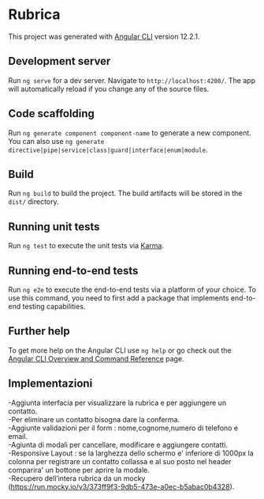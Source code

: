 # Rubrica

This project was generated with [Angular CLI](https://github.com/angular/angular-cli) version 12.2.1.

## Development server

Run `ng serve` for a dev server. Navigate to `http://localhost:4200/`. The app will automatically reload if you change any of the source files.

## Code scaffolding

Run `ng generate component component-name` to generate a new component. You can also use `ng generate directive|pipe|service|class|guard|interface|enum|module`.

## Build

Run `ng build` to build the project. The build artifacts will be stored in the `dist/` directory.

## Running unit tests

Run `ng test` to execute the unit tests via [Karma](https://karma-runner.github.io).

## Running end-to-end tests

Run `ng e2e` to execute the end-to-end tests via a platform of your choice. To use this command, you need to first add a package that implements end-to-end testing capabilities.

## Further help

To get more help on the Angular CLI use `ng help` or go check out the [Angular CLI Overview and Command Reference](https://angular.io/cli) page.

## Implementazioni

-Aggiunta interfacia per visualizzare la rubrica e per aggiungere un contatto.<br />
-Per eliminare un contatto bisogna dare la conferma.<br />
-Aggiunte validazioni per il form : nome,cognome,numero di telefono e email.<br />
-Agiunta di modali per cancellare, modificare e aggiungere contatti.<br />
-Responsive Layout : se la larghezza dello schermo e' inferiore di 1000px la colonna per registrare un contatto collassa e al suo posto nel header comparira' un bottone per aprire la modale.<br />
-Recupero dell’intera rubrica da un mocky (https://run.mocky.io/v3/373ff9f3-9db5-473e-a0ec-b5abac0b4328).<br />
